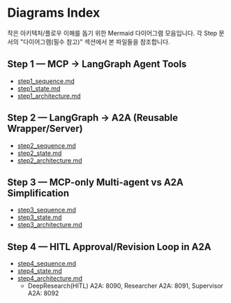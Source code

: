 # Diagrams Index

작은 아키텍처/플로우 이해를 돕기 위한 Mermaid 다이어그램 모음입니다. 각 Step 문서의 "다이어그램(필수 참고)" 섹션에서 본 파일들을 참조합니다.

## Step 1 — MCP → LangGraph Agent Tools

- [step1_sequence.md](step1_sequence.md)
- [step1_state.md](step1_state.md)
- [step1_architecture.md](step1_architecture.md)

## Step 2 — LangGraph → A2A (Reusable Wrapper/Server)

- [step2_sequence.md](step2_sequence.md)
- [step2_state.md](step2_state.md)
- [step2_architecture.md](step2_architecture.md)

## Step 3 — MCP-only Multi-agent vs A2A Simplification

- [step3_sequence.md](step3_sequence.md)
- [step3_state.md](step3_state.md)
- [step3_architecture.md](step3_architecture.md)

## Step 4 — HITL Approval/Revision Loop in A2A

- [step4_sequence.md](step4_sequence.md)
- [step4_state.md](step4_state.md)
- [step4_architecture.md](step4_architecture.md)
  - DeepResearch(HITL) A2A: 8090, Researcher A2A: 8091, Supervisor A2A: 8092

